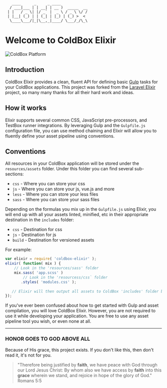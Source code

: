 ```
   ____      _     _ ____            
  / ___|___ | | __| | __ )  _____  __
 | |   / _ \| |/ _` |  _ \ / _ \ \/ /
 | |__| (_) | | (_| | |_) | (_) >  < 
  \____\___/|_|\__,_|____/ \___/_/\_\
```

# Welcome to ColdBox Elixir

![ColdBox Platform](./images/ColdBoxLogo2015_300.png)

## Introduction

ColdBox Elixir provides a clean, fluent API for defining basic [Gulp](http://gulpjs.com/) tasks for your ColdBox applications.  This project was forked from the [Laravel Elixir](https://github.com/laravel/elixir) project, so many many thanks for all their hard work and ideas.

## How it works
Elixir supports several common CSS, JavaScript pre-processors, and TestBox runner integrations. By leveraging Gulp and the `Gulpfile.js` configuration file, you can use method chaining and Elixir will allow you to fluently define your asset pipeline using conventions. 

## Conventions

All resources in your ColdBox application will be stored under the `resources/assets` folder.  Under this folder you can find several sub-sections:


* `css` - Where you can store your css
* `js` - Where you can store your js, vue.js and more
* `less` - Where you can store your less files
* `sass` - Where you can store your sass files

Depending on the formulas you mix up in the `Gulpfile.js` using Elixir, you will end up with all your assets linted, minified, etc in their appropriate destination in the `includes` folder:

* `css` - Destination for css
* `js` - Destination for js
* `build` - Destination for versioned assets


For example:

```js
var elixir = require( 'coldbox-elixir' );
elixir( function( mix ) {
	// Look in the 'resources/sass' folder
    mix.sass( 'app.scss' )
    	// Look in the 'resourcess/css` folder
       .styles( 'modules.css' );
       
   // Elixir will then output all assets to ColdBox 'includes' folder by convention.
});
```

If you've ever been confused about how to get started with Gulp and asset compilation, you will love ColdBox Elixir. However, you are not required to use it while developing your application. You are free to use any asset pipeline tool you wish, or even none at all.


---

### HONOR GOES TO GOD ABOVE ALL
Because of His grace, this project exists. If you don't like this, then don't read it, it's not for you.


> "Therefore being justified by **faith**, we have peace with God through our Lord Jesus Christ:
By whom also we have access by **faith** into this **grace** wherein we stand, and rejoice in hope of the glory of God." Romans 5:5
